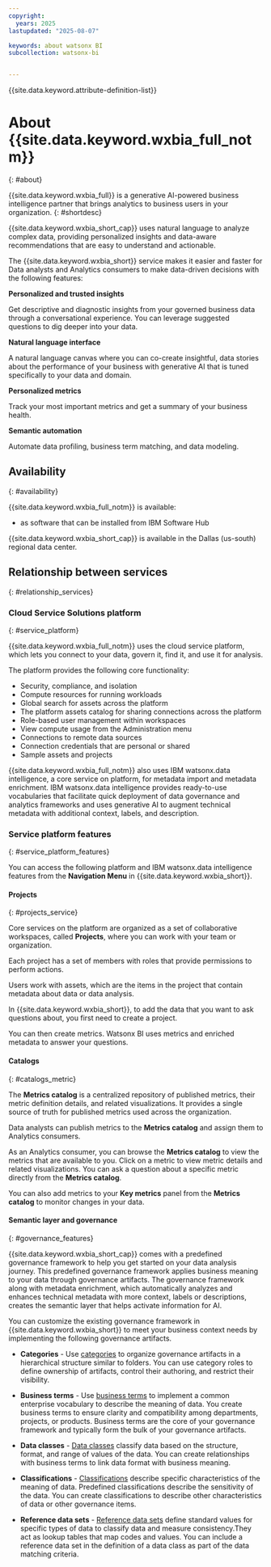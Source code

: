 ```yaml
---
copyright:
  years: 2025
lastupdated: "2025-08-07"

keywords: about watsonx BI
subcollection: watsonx-bi


---
```


{{site.data.keyword.attribute-definition-list}}

# About {{site.data.keyword.wxbia_full_notm}}
{: #about}

{{site.data.keyword.wxbia_full}} is a generative AI-powered business intelligence partner that brings analytics to business users in your organization. {: #shortdesc}

{{site.data.keyword.wxbia_short_cap}} uses natural language to analyze complex data, providing personalized insights and data-aware recommendations that are easy to understand and actionable. 

The {{site.data.keyword.wxbia_short}} service makes it easier and faster for Data analysts and Analytics consumers to make data-driven decisions with the following features:

**Personalized and trusted insights**

Get descriptive and diagnostic insights from your governed business data through a conversational experience. You can leverage suggested questions to dig deeper into your data.

**Natural language interface**

A natural language canvas where you can co-create insightful, data stories about the performance of your business with generative AI that is tuned specifically to your data and domain.

**Personalized metrics**

Track your most important metrics and get a summary of your business health.

**Semantic automation** 

Automate data profiling, business term matching, and data modeling.

## Availability 
{: #availability}

{{site.data.keyword.wxbia_full_notm}} is available:



- as software that can be installed from IBM Software Hub

{{site.data.keyword.wxbia_short_cap}} is available in the Dallas (us-south) regional data center. 

## Relationship between services
{: #relationship_services}

### Cloud Service Solutions platform
{: #service_platform}

{{site.data.keyword.wxbia_full_notm}} uses the cloud service platform, which lets you connect to your data, govern it, find it, and use it for analysis.

 The platform provides the following core functionality: 

- Security, compliance, and isolation
- Compute resources for running workloads
- Global search for assets across the platform
- The platform assets catalog for sharing connections across the platform
- Role-based user management within workspaces
- View compute usage from the Administration menu
- Connections to remote data sources
- Connection credentials that are personal or shared
- Sample assets and projects



{{site.data.keyword.wxbia_full_notm}} also uses IBM watsonx.data intelligence, a core service on platform, for metadata import and metadata enrichment. IBM watsonx.data intelligence provides ready-to-use vocabularies that facilitate quick deployment of data governance and analytics frameworks and uses generative AI to augment technical metadata with additional context, labels, and description.

### Service platform features
{: #service_platform_features}

You can access the following platform and IBM watsonx.data intelligence features from the **Navigation Menu** in {{site.data.keyword.wxbia_short}}. 

#### Projects
{: #projects_service}

Core services on the platform are organized as a set of collaborative workspaces, called **Projects**, where you can work with your team or organization. 

Each project has a set of members with roles that provide permissions to perform actions. 

Users work with assets, which are the items in the project that contain metadata about data or data analysis.

In {{site.data.keyword.wxbia_short}}, to add the data that you want to ask questions about, you first need to create a project. 

You can then create metrics. Watsonx BI uses metrics and enriched metadata to answer your questions. 

#### Catalogs
{: #catalogs_metric}

The **Metrics catalog** is a centralized repository of published metrics, their metric definition details, and related visualizations. It provides a single source of truth for published metrics used across the organization.

Data analysts can publish metrics to the **Metrics catalog** and assign them to Analytics consumers.

As an Analytics consumer, you can browse the **Metrics catalog** to view the metrics that are available to you. Click on a metric to view metric details and related visualizations. You can ask a question about a specific metric directly from the **Metrics catalog**.

You can also add metrics to your **Key metrics** panel from the **Metrics catalog** to monitor changes in your data.

#### Semantic layer and governance
{: #governance_features}

{{site.data.keyword.wxbia_short_cap}} comes with a predefined governance framework to help you get started on your data analysis journey. This predefined governance framework applies business meaning to your data through governance artifacts. The governance framework along with metadata enrichment, which automatically analyzes and enhances technical metadata with more context, labels or descriptions, creates the semantic layer that helps activate information for AI. 

You can customize the existing governance framework in {{site.data.keyword.wxbia_short}} to meet your business context needs by implementing the following governance artifacts.

- **Categories** - Use [categories](/docs/watsonx-bi?topic=watsonx-bi-categories) to organize governance artifacts in a hierarchical structure similar to folders. You can use category roles to define ownership of artifacts, control their authoring, and restrict their visibility.  

- **Business terms** - Use [business terms](/docs/watsonx-bi?topic=watsonx-bi-business_terms) to implement a common enterprise vocabulary to describe the meaning of data. You create business terms to ensure clarity and compatibility among departments, projects, or products. Business terms are the core of your governance framework and typically form the bulk of your governance artifacts. 

- **Data classes** - [Data classes](/docs/watsonx-bi?topic=watsonx-bi-data_classes) classify data based on the structure, format, and range of values of the data. You can create relationships with business terms to link data format with business meaning. 

- **Classifications** - [Classifications](/docs/watsonx-bi?topic=watsonx-bi-classifications) describe specific characteristics of the meaning of data. Predefined classifications describe the sensitivity of the data. You can create classifications to describe other characteristics of data or other governance items. 

- **Reference data sets** - [Reference data sets](/docs/watsonx-bi?topic=watsonx-bi-reference_data) define standard values for specific types of data to classify data and measure consistency.They act as lookup tables that map codes and values. You can include a reference data set in the definition of a data class as part of the data matching criteria. 
